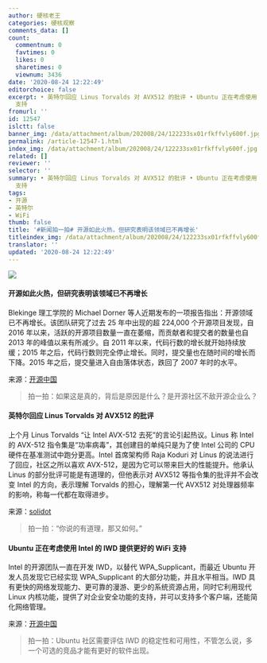 ```yaml
---
author: 硬核老王
categories: 硬核观察
comments_data: []
count:
  commentnum: 0
  favtimes: 0
  likes: 0
  sharetimes: 0
  viewnum: 3436
date: '2020-08-24 12:22:49'
editorchoice: false
excerpt: • 英特尔回应 Linus Torvalds 对 AVX512 的批评 • Ubuntu 正在考虑使用 Intel 的 IWD 提供更好的 WiFi
  支持
fromurl: ''
id: 12547
islctt: false
banner_img: /data/attachment/album/202008/24/122233sx01rfkffvly600f.jpg
permalink: /article-12547-1.html
index_img: /data/attachment/album/202008/24/122233sx01rfkffvly600f.jpg
related: []
reviewer: ''
selector: ''
summary: • 英特尔回应 Linus Torvalds 对 AVX512 的批评 • Ubuntu 正在考虑使用 Intel 的 IWD 提供更好的 WiFi
  支持
tags:
- 开源
- 英特尔
- WiFi
thumb: false
title: '#新闻拍一拍# 开源如此火热，但研究表明该领域已不再增长'
titleindex_img: /data/attachment/album/202008/24/122233sx01rfkffvly600f.jpg
translator: ''
updated: '2020-08-24 12:22:49'
---
```


![](/data/attachment/album/202008/24/122233sx01rfkffvly600f.jpg)


#### 开源如此火热，但研究表明该领域已不再增长


Blekinge 理工学院的 Michael Dorner 等人近期发布的一项报告指出：开源领域已不再增长。该团队研究了过去 25 年中出现的超 224,000 个开源项目发现，自 2016 年以来，活跃的开源项目数量一直在萎缩，而贡献者和提交者的数量也自 2013 年的峰值以来有所减少。自 2011 年以来，代码行数的增长就开始持续放缓；2015 年之后，代码行数则完全停止增长。同时，提交量也在随时间的增长而下降。2015 年之后，提交量进入自由落体状态，跌回了 2007 年时的水平。


来源：[开源中国](https://www.oschina.net/news/118100/open-source-is-not-growing-anymore "https://www.oschina.net/news/118100/open-source-is-not-growing-anymore")



> 
> 拍一拍：如果这是真的，背后是原因是什么？是开源社区不敌开源企业么？
> 
> 
> 


#### 英特尔回应 Linus Torvalds 对 AVX512 的批评


上个月 Linus Torvalds “让 Intel AVX-512 去死”的言论引起热议。Linus 称 Intel 的 AVX-512 指令集是“功率病毒”，其创建目的单纯只是为了使 Intel 公司的 CPU 硬件在基准测试中跑分更高。Intel 首席架构师 Raja Koduri 对 Linus 的说法进行了回应，社区之所以喜欢 AVX-512，是因为它可以带来巨大的性能提升。他承认 Linus 的部分批评可能是有道理的，但他表示对 AVX512 等指令集的批评并不会改变 Intel 的方向，表示理解 Torvalds 的担心，理解第一代 AVX512 对处理器频率的影响，称每一代都在取得进步。


来源：[solidot](https://www.solidot.org/story?sid=65325 "https://www.solidot.org/story?sid=65325")



> 
> 拍一拍：“你说的有道理，那又如何。”
> 
> 
> 


#### Ubuntu 正在考虑使用 Intel 的 IWD 提供更好的 WiFi 支持


Intel 的开源团队一直在开发 IWD，以替代 WPA\_Supplicant，而最近 Ubuntu 开发人员发现它已经实现 WPA\_Supplicant 的大部分功能，并且水平相当。IWD 具有更快的网络发现能力、更可靠的漫游、更少的系统资源占用，同时它利用现代 Linux 内核功能，提供了对企业安全功能的支持，并可以支持多个客户端，还能简化网络管理。


来源：[开源中国](https://www.oschina.net/news/118123/ubuntu-call-for-testing-improved-wifi-via-iwd "https://www.oschina.net/news/118123/ubuntu-call-for-testing-improved-wifi-via-iwd")



> 
> 拍一拍：Ubuntu 社区需要评估 IWD 的稳定性和可用性，不管怎么说，多一个可选的竞品才能有更好的软件出现。
> 
> 
>